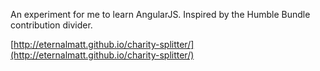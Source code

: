 An experiment for me to learn AngularJS. 
Inspired by the Humble Bundle contribution divider.

[http://eternalmatt.github.io/charity-splitter/](http://eternalmatt.github.io/charity-splitter/)
